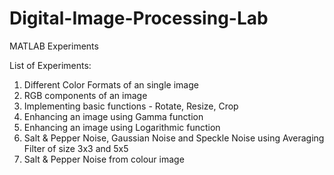 # Digital-Image-Processing-Lab
MATLAB Experiments

List of Experiments:
1. Different Color Formats of an single image
2. RGB components of an image 
3. Implementing basic functions - Rotate, Resize, Crop
4. Enhancing an image using Gamma function
5. Enhancing an image using Logarithmic function
6. Salt & Pepper Noise, Gaussian Noise and Speckle Noise using Averaging Filter of size 3x3 and 5x5
7. Salt & Pepper Noise from colour image
